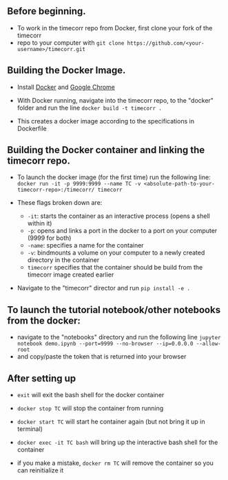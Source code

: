 ## Before beginning.
+ To work in the timecorr repo from Docker, first clone your fork of the timecorr
+  repo to your computer with `git clone https://github.com/<your-username>/timecorr.git`


## Building the Docker Image.

+ Install [Docker](https://www.docker.com/) and [Google Chrome](https://www.google.com/chrome/browser/desktop/index.html)

+ With Docker running, navigate into the timecorr repo, to the "docker" folder and run the line `docker build -t timecorr .`
+ This creates a docker image according to the specifications in Dockerfile

## Building the Docker container and linking the timecorr repo.

+ To launch the docker image (for the first time) run the following line:
`docker run -it -p 9999:9999 --name TC -v <absolute-path-to-your-timecorr-repo>:/timecorr/ timecorr`

+ These flags broken down are:
  - `-it`: starts the container as an interactive process (opens a shell within it)
  - `-p`: opens and links a port in the docker to a port on your computer (9999 for both)
  - `-name`: specifies a name for the container
  - `-v`: bindmounts a volume on your computer to a newly created directory in the container
  - `timecorr` specifies that the container should be build from the timecorr image created earlier

+ Navigate to the "timecorr" director and run `pip install -e .`

## To launch the tutorial notebook/other notebooks from the docker:

+ navigate to the "notebooks" directory and run the following line
`jupyter notebook demo.ipynb --port=9999 --no-browser --ip=0.0.0.0 --allow-root`
+ and copy/paste the token that is returned into your browser


## After setting up

+ `exit` will exit the bash shell for the docker container
+ `docker stop TC` will stop the container from running
+ `docker start TC` will start he container again (but not bring it up in terminal)
+ `docker exec -it TC bash` will bring up the interactive bash shell for the container

+ if you make a mistake, `docker rm TC` will remove the container so you can reinitialize it
